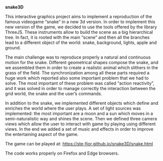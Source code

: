 **snake3D**

This interactive graphics project aims to implement a reproduction of the famous videogame “snake” in a new 3d version.
In order to implement this new version of the game, we decided to use the tools offered by the library ThreeJS. These instruments allow to build the scene as a big hierarchical tree. In fact, it is rooted with the main “scene” and then all the branches lead to a different object of the world: snake, background, lights, apple and ground.

The main challenge was to reproduce properly a natural and continuous motion for the snake.  Different geometrical shapes compose the snake, and we assembled them in order to create a realistic animal which slithers in the grass of the field. The synchronization among all these parts required a huge work which reported also some important problem that we had to solve. The most important of these problem was called “action reactivity”, and it was solved in order to manage correctly the interaction between the grid world, the snake and the user’s commands.

In addition to the snake, we implemented different objects which define and enriches the world where the user plays. A set of light sources was implemented: the most important are a moon and a sun which moves in a semi-naturalistic way and shines the scene. Then we defined three camera views which allow the user to interact with game by playing using different views.
In the end we added a set of music and effects in order to improve the entertaining aspect of the game.



The game can be played at: https://ste-fior.github.io/snake3D/snake.html

The code works properly on Firefox and Edge browsers.
